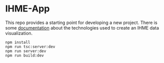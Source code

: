 # IHME-App

This repo provides a starting point for developing a new project.
There is some [documentation](https://github.com/aaronKeel/ihme-app/blob/master/documentation/development.md) 
about the technologies used to create an IHME data visualization.

```text
npm install
npm run tsc:server:dev
npm run server:dev
npm run build:dev
```
